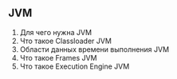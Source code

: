 ## JVM

1. Для чего нужна JVM
2. Что такое Classloader JVM
3. Области данных времени выполнения JVM
4. Что такое Frames JVM
5. Что такое Execution Engine JVM
